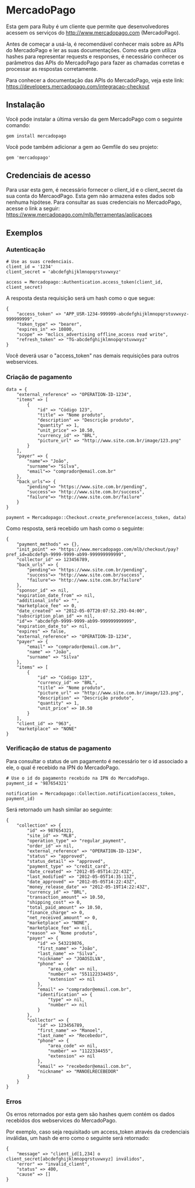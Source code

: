 MercadoPago
===========

Esta gem para Ruby é um cliente que permite que desenvolvedores acessem os serviços do http://www.mercadopago.com (MercadoPago).

Antes de começar a usá-la, é recomendável conhecer mais sobre as APIs do MercadoPago e ler as suas documentações. Como esta gem utiliza hashes para representar requests e responses, é necessário conhecer os parâmetros das APIs do MercadoPago para fazer as chamadas corretas e processar as respostas corretamente.

Para conhecer a documentação das APIs do MercadoPago, veja este link: https://developers.mercadopago.com/integracao-checkout

Instalação
----------

Você pode instalar a última versão da gem MercadoPago com o seguinte comando:

	gem install mercadopago
	
Você pode também adicionar a gem ao Gemfile do seu projeto:

	gem 'mercadopago'

Credenciais de acesso
---------------------

Para usar esta gem, é necessário fornecer o client_id e o client_secret da sua conta do MercaodPago. Esta gem não armazena estes dados sob nenhuma hipótese. Para consultar as suas credenciais no MercadoPago, acesse o link a seguir: https://www.mercadopago.com/mlb/ferramentas/aplicacoes

Exemplos
--------

### Autenticação
	
	# Use as suas credenciais.
	client_id = '1234'
	client_secret = 'abcdefghijklmnopqrstuvwxyz'
	
	access = Mercadopago::Authentication.access_token(client_id, client_secret)
	
A resposta desta requisição será um hash como o que segue:

	{
		"access_token" => "APP_USR-1234-999999-abcdefghijklmnopqrstuvwxyz-999999999",
		"token_type" => "bearer",
		"expires_in" => 10800,
		"scope" => "mclics_advertising offline_access read write",
		"refresh_token" => "TG-abcdefghijklmnopqrstuvwxyz"
	}
	
Você deverá usar o "access_token" nas demais requisições para outros webservices.

### Criação de pagamento

	data = {
		"external_reference" => "OPERATION-ID-1234",
		"items" => [
			{
				"id" => "Código 123",
				"title" => "Nome produto",
				"description" => "Descrição produto",
				"quantity" => 1,
				"unit_price" => 10.50,
				"currency_id" => "BRL",
				"picture_url" => "http://www.site.com.br/image/123.png"
			}
		],
		"payer" => {
			"name"=> "João",
			"surname"=> "Silva",
			"email"=> "comprador@email.com.br"
		},
		"back_urls"=> {
			"pending"=> "https://www.site.com.br/pending",
			"success"=> "http://www.site.com.br/success",
			"failure"=> "http://www.site.com.br/failure"
		}
	}

	payment = Mercadopago::Checkout.create_preference(access_token, data)
	
Como resposta, será recebido um hash como o seguinte:

	{
		"payment_methods" => {},
		"init_point" => "https://www.mercadopago.com/mlb/checkout/pay?pref_id=abcdefgh-9999-9999-ab99-999999999999",
		"collector_id" => 123456789,
		"back_urls" => {
			"pending"=> "https://www.site.com.br/pending",
			"success"=> "http://www.site.com.br/success",
			"failure"=> "http://www.site.com.br/failure"
		},
		"sponsor_id" => nil,
		"expiration_date_from" => nil,
		"additional_info" => "",
		"marketplace_fee" => 0,
		"date_created" => "2012-05-07T20:07:52.293-04:00",
		"subscription_plan_id" => nil,
		"id"=> "abcdefgh-9999-9999-ab99-999999999999",
		"expiration_date_to" => nil,
		"expires" => false,
		"external_reference" => "OPERATION-ID-1234",
		"payer" => {
			"email" => "comprador@email.com.br",
			"name" => "João",
			"surname" => "Silva"
		},
		"items" => [
			{
				"id" => "Código 123",
				"currency_id" => "BRL",
				"title" => "Nome produto",
				"picture_url" => "http://www.site.com.br/image/123.png",
				"description" => "Descrição produto",
				"quantity" => 1,
				"unit_price" => 10.50
			}
		],
		"client_id" => "963",
		"marketplace" => "NONE"
	}

### Verificação de status de pagamento

Para consultar o status de um pagamento é necessário ter o id associado a ele, o qual é recebido na IPN do MercadoPago.

	# Use o id do pagamento recebido na IPN do MercadoPago.
	payment_id = '987654321'

	notification = Mercadopago::Collection.notification(access_token, payment_id)
	
Será retornado um hash similar ao seguinte:

	{
		"collection" => {
			"id" => 987654321,
			"site_id" => "MLB",
			"operation_type" => "regular_payment",
			"order_id" => nil,
			"external_reference" => "OPERATION-ID-1234",
			"status" => "approved",
			"status_detail" => "approved",
			"payment_type" => "credit_card",
			"date_created" => "2012-05-05T14:22:43Z",
			"last_modified" => "2012-05-05T14:35:13Z",
			"date_approved" => "2012-05-05T14:22:43Z",
			"money_release_date" => "2012-05-19T14:22:43Z",
			"currency_id" => "BRL",
			"transaction_amount" => 10.50,
			"shipping_cost" => 0,
			"total_paid_amount" => 10.50,
			"finance_charge" => 0,
			"net_received_amount" => 0,
			"marketplace" => "NONE",
			"marketplace_fee" => nil,
			"reason" => "Nome produto",
			"payer" => {
				"id" => 543219876,
				"first_name" => "João",
				"last_name" => "Silva",
				"nickname" => "JOAOSILVA",
				"phone" => {
					"area_code" => nil,
					"number" => "551122334455",
					"extension" => nil
				},
				"email" => "comprador@email.com.br",
				"identification" => {
					"type" => nil,
					"number" => nil
				}
			},
			"collector" => {
				"id" => 123456789,
				"first_name" => "Manoel",
				"last_name" => "Recebedor",
				"phone" => {
					"area_code" => nil,
					"number" => "1122334455",
					"extension" => nil
				},
				"email" => "recebedor@email.com.br",
				"nickname" => "MANOELRECEBEDOR"
			}
		}
	} 


### Erros

Os erros retornados por esta gem são hashes quem contém os dados recebidos dos webservices do MercadoPago.

Por exemplo, caso seja requisitado um access_token através da credenciais inválidas, um hash de erro como o seguinte será retornado:

	{
		"message" => "client_id[1,234] o client_secret[abcdefghijklmnopqrstuvwxyz] inválidos",
		"error" => "invalid_client",
		"status" => 400,
		"cause" => []
	}

